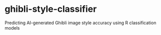 # ghibli-style-classifier
Predicting AI-generated Ghibli image style accuracy using R classification models
